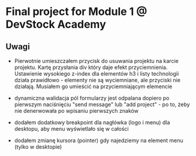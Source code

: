 # Final project for Module 1 @ DevStock Academy

## Uwagi

- Pierwotnie umieszczałem przycisk do usuwania projektu na karcie projektu. Kartę przysłania div który daje efekt przyciemnienia. Ustawienie wysokiego z-index dla elementów h3 i listy technologii działa prawidłowo - elementy nie są wyciemniane, ale przyciski nie działają. Musiałem go umieścić na przyciemniającym elemencie

- dynamiczna walidacja pól formularzy jest odpalana dopiero po pierwszym naciśnięciu "send message" lub "add project" - po to, żeby nie denerwowała po wpisaniu pierwszych znaków

- dodałem dodatkowy breakpoint dla nagłówka (logo i menu) dla desktopu, aby menu wyświetlało się w całości

- dodałem zmianę kursora (pointer) gdy najedziemy na element menu (tylko w desktopie)
